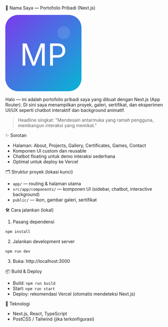 🎨 Nama Saya — Portofolio Pribadi (Next.js)

![brand-icon](./public/brand-icon.svg)

Halo — ini adalah portofolio pribadi saya yang dibuat dengan Next.js (App Router). Di sini saya menampilkan proyek, galeri, sertifikat, dan eksperimen UI/UX seperti chatbot interaktif dan background animatif.

> Headline singkat: "Mendesain antarmuka yang ramah pengguna, membangun interaksi yang memikat."

✨ Sorotan
- Halaman: About, Projects, Gallery, Certificates, Games, Contact
- Komponen UI custom dan reusable
- Chatbot floating untuk demo interaksi sederhana
- Optimal untuk deploy ke Vercel

🗂 Struktur proyek (lokasi kunci)
- `app/` — routing & halaman utama
- `src/app/components/` — komponen UI (sidebar, chatbot, interactive background)
- `public/` — ikon, gambar galeri, sertifikat

🛠 Cara jalankan (lokal)
1) Pasang dependensi

```powershell
npm install
```

2) Jalankan development server

```powershell
npm run dev
```

3) Buka: http://localhost:3000

📦 Build & Deploy
- Build: `npm run build`
- Start: `npm run start`
- Deploy: rekomendasi Vercel (otomatis mendeteksi Next.js)

🚀 Teknologi
- Next.js, React, TypeScript
- PostCSS / Tailwind (jika terkonfigurasi)


